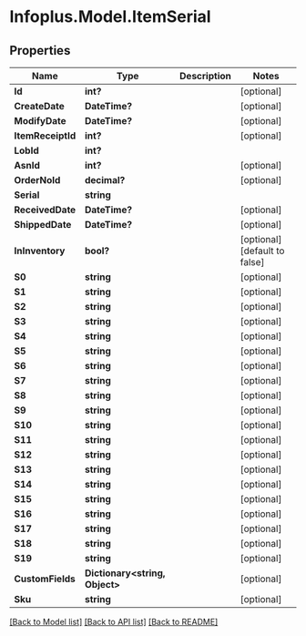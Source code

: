 # Infoplus.Model.ItemSerial
## Properties

Name | Type | Description | Notes
------------ | ------------- | ------------- | -------------
**Id** | **int?** |  | [optional] 
**CreateDate** | **DateTime?** |  | [optional] 
**ModifyDate** | **DateTime?** |  | [optional] 
**ItemReceiptId** | **int?** |  | [optional] 
**LobId** | **int?** |  | 
**AsnId** | **int?** |  | [optional] 
**OrderNoId** | **decimal?** |  | [optional] 
**Serial** | **string** |  | 
**ReceivedDate** | **DateTime?** |  | [optional] 
**ShippedDate** | **DateTime?** |  | [optional] 
**InInventory** | **bool?** |  | [optional] [default to false]
**S0** | **string** |  | [optional] 
**S1** | **string** |  | [optional] 
**S2** | **string** |  | [optional] 
**S3** | **string** |  | [optional] 
**S4** | **string** |  | [optional] 
**S5** | **string** |  | [optional] 
**S6** | **string** |  | [optional] 
**S7** | **string** |  | [optional] 
**S8** | **string** |  | [optional] 
**S9** | **string** |  | [optional] 
**S10** | **string** |  | [optional] 
**S11** | **string** |  | [optional] 
**S12** | **string** |  | [optional] 
**S13** | **string** |  | [optional] 
**S14** | **string** |  | [optional] 
**S15** | **string** |  | [optional] 
**S16** | **string** |  | [optional] 
**S17** | **string** |  | [optional] 
**S18** | **string** |  | [optional] 
**S19** | **string** |  | [optional] 
**CustomFields** | **Dictionary&lt;string, Object&gt;** |  | [optional] 
**Sku** | **string** |  | [optional] 

[[Back to Model list]](../README.md#documentation-for-models) [[Back to API list]](../README.md#documentation-for-api-endpoints) [[Back to README]](../README.md)


